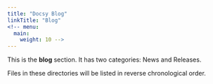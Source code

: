 ```yaml
---
title: "Docsy Blog"
linkTitle: "Blog"
<!-- menu:
  main:
    weight: 10 -->
---
```



This is the **blog** section. It has two categories: News and Releases.

Files in these directories will be listed in reverse chronological order.

